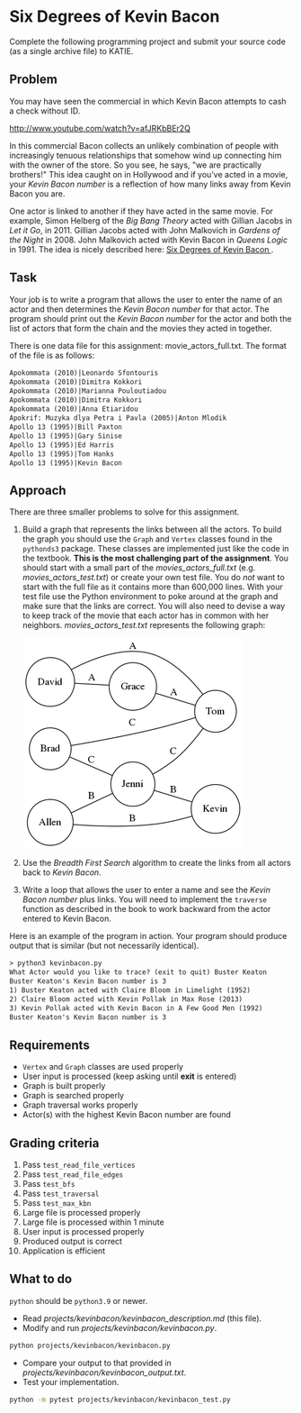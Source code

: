 # Six Degrees of Kevin Bacon

Complete the following programming project and submit your source code (as a single archive file) to KATIE.

## Problem

You may have seen the commercial in which Kevin Bacon attempts to cash a check without ID.

<http://www.youtube.com/watch?v=afJRKbBEr2Q>

In this commercial Bacon collects an unlikely combination of people with increasingly tenuous relationships that somehow wind up connecting him with the owner of the store. So you see, he says, "we are practically brothers!" This idea caught on in Hollywood and if you’ve acted in a movie, your _Kevin Bacon number_ is a reflection of how many links away from Kevin Bacon you are.

One actor is linked to another if they have acted in the same movie. For example, Simon Helberg of the _Big Bang Theory_ acted with Gillian Jacobs in _Let it Go_, in 2011. Gillian Jacobs acted with John Malkovich in _Gardens of the Night_ in 2008. John Malkovich acted with Kevin Bacon in _Queens Logic_ in 1991. The idea is nicely described here: [Six Degrees of Kevin Bacon
](https://en.wikipedia.org/wiki/Six_Degrees_of_Kevin_Bacon).

## Task

Your job is to write a program that allows the user to enter the name of an actor and then determines the _Kevin Bacon number_ for that actor. The program should print out the _Kevin Bacon number_ for the actor and both the list of actors that form the chain and the movies they acted in together.

There is one data file for this assignment: movie_actors_full.txt. The format of the file is as follows:

```text
Apokommata (2010)|Leonardo Sfontouris
Apokommata (2010)|Dimitra Kokkori
Apokommata (2010)|Marianna Pouloutiadou
Apokommata (2010)|Dimitra Kokkori
Apokommata (2010)|Anna Etiaridou
Apokrif: Muzyka dlya Petra i Pavla (2005)|Anton Mlodik
Apollo 13 (1995)|Bill Paxton
Apollo 13 (1995)|Gary Sinise
Apollo 13 (1995)|Ed Harris
Apollo 13 (1995)|Tom Hanks
Apollo 13 (1995)|Kevin Bacon
```

## Approach

There are three smaller problems to solve for this assignment.

1. Build a graph that represents the links between all the actors. To build the graph you should use the `Graph` and `Vertex` classes found in the `pythonds3` package. These classes are implemented just like the code in the textbook. **This is the most challenging part of the assignment**. You should start with a small part of the _movies_actors_full.txt_ (e.g. _movies_actors_test.txt_) or create your own test file. You do _not_ want to start with the full file as it contains more than 600,000 lines. With your test file use the Python environment to poke around at the graph and make sure that the links are correct. You will also need to devise a way to keep track of the movie that each actor has in common with her neighbors. _movies_actors_test.txt_ represents the following graph:

   ![Simple graph](kevinbacon.png)

2. Use the _Breadth First Search_ algorithm to create the links from all actors back to _Kevin Bacon_.

3. Write a loop that allows the user to enter a name and see the _Kevin Bacon number_ plus links. You will need to implement the `traverse` function as described in the book to work backward from the actor entered to Kevin Bacon.

Here is an example of the program in action. Your program should produce output that is similar (but not necessarily identical).

```text
> python3 kevinbacon.py
What Actor would you like to trace? (exit to quit) Buster Keaton
Buster Keaton's Kevin Bacon number is 3
1) Buster Keaton acted with Claire Bloom in Limelight (1952)
2) Claire Bloom acted with Kevin Pollak in Max Rose (2013)
3) Kevin Pollak acted with Kevin Bacon in A Few Good Men (1992)
Buster Keaton's Kevin Bacon number is 3
```

## Requirements

- `Vertex` and `Graph` classes are used properly
- User input is processed (keep asking until **exit** is entered)
- Graph is built properly
- Graph is searched properly
- Graph traversal works properly
- Actor(s) with the highest Kevin Bacon number are found

## Grading criteria

1. Pass `test_read_file_vertices`
2. Pass `test_read_file_edges`
3. Pass `test_bfs`
4. Pass `test_traversal`
5. Pass `test_max_kbn`
6. Large file is processed properly
7. Large file is processed within 1 minute
8. User input is processed properly
9. Produced output is correct
10. Application is efficient

## What to do

`python` should be `python3.9` or newer.

- Read _projects/kevinbacon/kevinbacon_description.md_ (this file).
- Modify and run _projects/kevinbacon/kevinbacon.py_.

```bash
python projects/kevinbacon/kevinbacon.py
```

- Compare your output to that provided in _projects/kevinbacon/kevinbacon_output.txt_.
- Test your implementation.

```bash
python -m pytest projects/kevinbacon/kevinbacon_test.py
```
